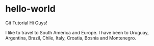 # hello-world
Git Tutorial
Hi Guys!

I like to travel to South America and Europe.  I have been to Uruguay, Argentina, Brazil, Chile,
Italy, Croatia, Bosnia and Montenegro.

